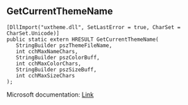 ## GetCurrentThemeName

```
[DllImport("uxtheme.dll", SetLastError = true, CharSet = CharSet.Unicode)]
public static extern HRESULT GetCurrentThemeName(
   StringBuilder pszThemeFileName,
   int cchMaxNameChars,
   StringBuilder pszColorBuff,
   int cchMaxColorChars,
   StringBuilder pszSizeBuff,
   int cchMaxSizeChars
);
```

Microsoft documentation: [Link](https://docs.microsoft.com/en-us/windows/win32/api/uxtheme/nf-uxtheme-getcurrentthemename)

